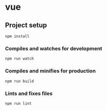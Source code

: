 # vue

## Project setup
```
npm install
```

### Compiles and watches for development
```
npm run watch
```

### Compiles and minifies for production
```
npm run build
```

### Lints and fixes files
```
npm run lint
```
